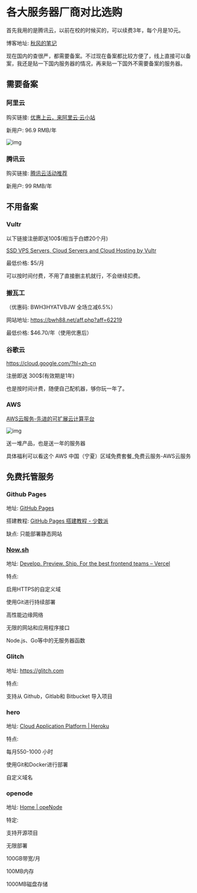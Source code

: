 # 各大服务器厂商对比选购

首先我用的是腾讯云，以前在校的时候买的，可以续费3年，每个月是10元。

博客地址: [秋风的笔记](https://qiufeng.blue)

现在国内的查很严，都需要备案。不过现在备案都比较方便了，线上直接可以备案，我还是贴一下国内服务器的情况，再来贴一下国外不需要备案的服务器。

## 需要备案

### 阿里云

购买链接: [优惠上云，来阿里云·云小站](https://link.zhihu.com/?target=https%3A//www.aliyun.com/minisite/goods%3FuserCode%3Dqtt5ztpk)

新用户: 96.9 RMB/年

![img](https://pic2.zhimg.com/80/v2-e60e8240bcceb3ab417fc84182ceb208_1440w.jpg?source=1940ef5c)

### 腾讯云

购买链接: [腾讯云活动推荐](https://link.zhihu.com/?target=https%3A//curl.qcloud.com/mcBHz0hb)

新用户: 99 RMB/年

## 不用备案

### Vultr

以下链接注册即送100$(相当于白嫖20个月)

[SSD VPS Servers, Cloud Servers and Cloud Hosting by Vultr](https://link.zhihu.com/?target=https%3A//www.vultr.com/%3Fref%3D8701458-6G)

最低价格: $5/月

可以按时间付费，不用了直接删主机就行，不会继续扣费。

### 搬瓦工

（优惠码: BWH3HYATVBJW 全场立减6.5%）

网站地址: https://bwh88.net/aff.php?aff=62219

最低价格: $46.70/年（使用优惠后）

### 谷歌云

https://cloud.google.com/?hl=zh-cn

注册即送 300$(有效期是1年)

也是按时间计费，随便自己配机器，够你玩一年了。

### AWS

[AWS云服务-先进的可扩展云计算平台](https://link.zhihu.com/?target=https%3A//www.amazonaws.cn/)

![img](https://pic1.zhimg.com/80/v2-45649971b06e0de2d8ebd2b8115fb2f4_1440w.jpg?source=1940ef5c)


送一堆产品，也是送一年的服务器

具体福利可以看这个 AWS 中国（宁夏）区域免费套餐_免费云服务-AWS云服务

## 免费托管服务

### Github Pages

地址: [GitHub Pages](https://link.zhihu.com/?target=https%3A//pages.github.com/)

搭建教程: [GitHub Pages 搭建教程 - 少数派](https://link.zhihu.com/?target=https%3A//sspai.com/post/54608)

缺点: 只能部署静态网站



### **[Now.sh](https://link.zhihu.com/?target=http%3A//Now.sh)**

地址: [Develop. Preview. Ship. For the best frontend teams – Vercel](https://link.zhihu.com/?target=https%3A//vercel.com/)

特点:

启用HTTPS的自定义域

使用Git进行持续部署

高性能边缘网络

无限的网站和应用程序接口

Node.js、Go等中的无服务器函数



### Glitch

地址: https://glitch.com

特点:

支持从 Github，Gitlab和 Bitbucket 导入项目



### **hero**

地址: [Cloud Application Platform | Heroku](https://link.zhihu.com/?target=https%3A//www.heroku.com/)

特点:

每月550-1000 小时

使用Git和Docker进行部署

自定义域名



### **openode**

地址: [Home | opeNode](https://link.zhihu.com/?target=https%3A//www.openode.io/)

特定:

支持开源项目

无限部署

100GB带宽/月

100MB内存

1000MB磁盘存储